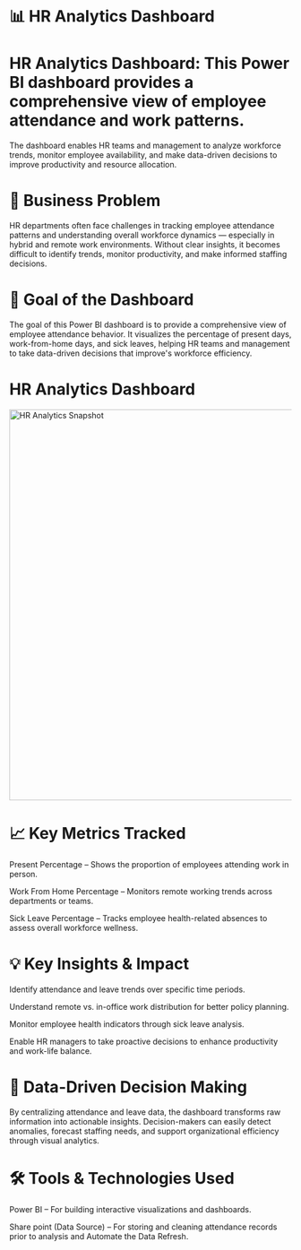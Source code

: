 # 📊 HR Analytics Dashboard

# HR Analytics Dashboard: This Power BI dashboard provides a comprehensive view of employee attendance and work patterns.

The dashboard enables HR teams and management to analyze workforce trends, monitor employee availability, and make data-driven decisions to improve productivity and resource allocation.

# 🧩 Business Problem

HR departments often face challenges in tracking employee attendance patterns and understanding overall workforce dynamics — especially in hybrid and remote work environments. Without clear insights, it becomes difficult to identify trends, monitor productivity, and make informed staffing decisions.

# 🎯 Goal of the Dashboard

The goal of this Power BI dashboard is to provide a comprehensive view of employee attendance behavior. It visualizes the percentage of present days, work-from-home days, and sick leaves, helping HR teams and management to take data-driven decisions that improve's workforce efficiency.

# HR Analytics Dashboard
  
 <img width="1250" height="698" alt="HR Analytics Snapshot" src="https://github.com/user-attachments/assets/02d525dd-2620-4a85-b592-8f56e448fc4a" />

# 📈 Key Metrics Tracked

Present Percentage – Shows the proportion of employees attending work in person.

Work From Home Percentage – Monitors remote working trends across departments or teams.

Sick Leave Percentage – Tracks employee health-related absences to assess overall workforce wellness.


# 💡 Key Insights & Impact

Identify attendance and leave trends over specific time periods.

Understand remote vs. in-office work distribution for better policy planning.

Monitor employee health indicators through sick leave analysis.

Enable HR managers to take proactive decisions to enhance productivity and work-life balance.


# 🧠 Data-Driven Decision Making

By centralizing attendance and leave data, the dashboard transforms raw information into actionable insights. Decision-makers can easily detect anomalies, forecast staffing needs, and support organizational efficiency through visual analytics.

# 🛠 Tools & Technologies Used

Power BI – For building interactive visualizations and dashboards.

Share point (Data Source) – For storing and cleaning attendance records prior to analysis and Automate the Data Refresh.
